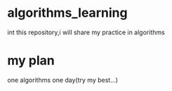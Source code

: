 # algorithms_learning
int this repository,i will share my practice in algorithms

# my plan
one algorithms one day(try my best...)
